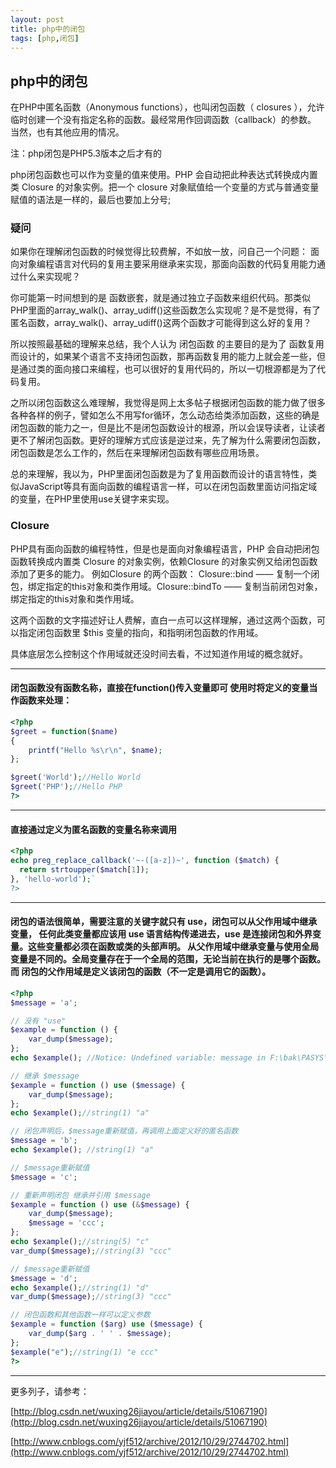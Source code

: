 ```yaml
---
layout: post
title: php中的闭包
tags: [php,闭包]
---
```


## php中的闭包

在PHP中匿名函数（Anonymous functions），也叫闭包函数（ closures ），允许 临时创建一个没有指定名称的函数。最经常用作回调函数（callback）的参数。 当然，也有其他应用的情况。

注：php闭包是PHP5.3版本之后才有的

php闭包函数也可以作为变量的值来使用。PHP 会自动把此种表达式转换成内置类 Closure 的对象实例。把一个 closure 对象赋值给一个变量的方式与普通变量赋值的语法是一样的，最后也要加上分号;

### 疑问

如果你在理解闭包函数的时候觉得比较费解，不如放一放，问自己一个问题：
面向对象编程语言对代码的复用主要采用继承来实现，那面向函数的代码复用能力通过什么来实现呢？

你可能第一时间想到的是 函数嵌套，就是通过独立子函数来组织代码。那类似PHP里面的array_walk()、array_udiff()这些函数怎么实现呢？是不是觉得，有了匿名函数，array_walk()、array_udiff()这两个函数才可能得到这么好的复用？

所以按照最基础的理解来总结，我个人认为 闭包函数 的主要目的是为了 函数复用 而设计的，如果某个语言不支持闭包函数，那再函数复用的能力上就会差一些，但是通过类的面向接口来编程，也可以很好的复用代码的，所以一切根源都是为了代码复用。

之所以闭包函数这么难理解，我觉得是网上太多帖子根据闭包函数的能力做了很多各种各样的例子，譬如怎么不用写for循环，怎么动态给类添加函数，这些的确是闭包函数的能力之一，但是比不是闭包函数设计的根源，所以会误导读者，让读者更不了解闭包函数。更好的理解方式应该是逆过来，先了解为什么需要闭包函数，闭包函数是怎么工作的，然后在来理解闭包函数有哪些应用场景。

总的来理解，我以为，PHP里面闭包函数是为了复用函数而设计的语言特性，类似JavaScript等具有面向函数的编程语言一样，可以在闭包函数里面访问指定域的变量，在PHP里使用use关键字来实现。

### Closure

PHP具有面向函数的编程特性，但是也是面向对象编程语言，PHP 会自动把闭包函数转换成内置类 Closure 的对象实例，依赖Closure 的对象实例又给闭包函数添加了更多的能力。
例如Closure 的两个函数：
Closure::bind —— 复制一个闭包，绑定指定的this对象和类作用域。Closure::bindTo —— 复制当前闭包对象，绑定指定的this对象和类作用域。

这两个函数的文字描述好让人费解，直白一点可以这样理解，通过这两个函数，可以指定闭包函数里 $this 变量的指向，和指明闭包函数的作用域。

具体底层怎么控制这个作用域就还没时间去看，不过知道作用域的概念就好。

----------------------------------------------------

#### 闭包函数没有函数名称，直接在function()传入变量即可 使用时将定义的变量当作函数来处理：
```php
<?php
$greet = function($name)
{
    printf("Hello %s\r\n", $name);
};

$greet('World');//Hello World
$greet('PHP');//Hello PHP
?>
```
----------------------------------------------------

#### 直接通过定义为匿名函数的变量名称来调用
```php
<?php
echo preg_replace_callback('~-([a-z])~', function ($match) {
  return strtoupper($match[1]);
}, 'hello-world');`
?>
```
----------------------------------------------------

#### 闭包的语法很简单，需要注意的关键字就只有 use，闭包可以从父作用域中继承变量， 任何此类变量都应该用 use 语言结构传递进去，use 是连接闭包和外界变量。这些变量都必须在函数或类的头部声明。 从父作用域中继承变量与使用全局变量是不同的。全局变量存在于一个全局的范围，无论当前在执行的是哪个函数。而 闭包的父作用域是定义该闭包的函数（不一定是调用它的函数）。

```php
<?php
$message = 'a';

// 没有 "use"
$example = function () {
    var_dump($message);
};
echo $example(); //Notice: Undefined variable: message in F:\bak\PASYS\test.php on line 6 NULL

// 继承 $message
$example = function () use ($message) {
    var_dump($message);
};
echo $example();//string(1) "a"

// 闭包声明后，$message重新赋值，再调用上面定义好的匿名函数
$message = 'b';
echo $example(); //string(1) "a"

// $message重新赋值
$message = 'c';

// 重新声明闭包 继承并引用 $message
$example = function () use (&$message) {
    var_dump($message);
    $message = 'ccc';
};
echo $example();//string(5) "c"
var_dump($message);//string(3) "ccc"

// $message重新赋值
$message = 'd';
echo $example();//string(1) "d"
var_dump($message);//string(3) "ccc"

// 闭包函数和其他函数一样可以定义参数
$example = function ($arg) use ($message) {
    var_dump($arg . ' ' . $message);
};
$example("e");//string(1) "e ccc"
?>
```

---------------------------------------------------

更多列子，请参考：

[http://blog.csdn.net/wuxing26jiayou/article/details/51067190](http://blog.csdn.net/wuxing26jiayou/article/details/51067190)

[http://www.cnblogs.com/yjf512/archive/2012/10/29/2744702.html](http://www.cnblogs.com/yjf512/archive/2012/10/29/2744702.html)
